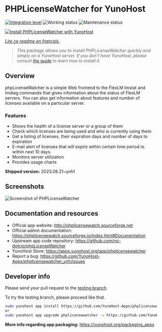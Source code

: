 <!--
N.B.: This README was automatically generated by https://github.com/YunoHost/apps/tree/master/tools/readme_generator
It shall NOT be edited by hand.
-->

# PHPLicenseWatcher for YunoHost

[![Integration level](https://dash.yunohost.org/integration/phplicensewatcher.svg)](https://dash.yunohost.org/appci/app/phplicensewatcher) ![Working status](https://ci-apps.yunohost.org/ci/badges/phplicensewatcher.status.svg) ![Maintenance status](https://ci-apps.yunohost.org/ci/badges/phplicensewatcher.maintain.svg)

[![Install PHPLicenseWatcher with YunoHost](https://install-app.yunohost.org/install-with-yunohost.svg)](https://install-app.yunohost.org/?app=phplicensewatcher)

*[Lire ce readme en français.](./README_fr.md)*

> *This package allows you to install PHPLicenseWatcher quickly and simply on a YunoHost server.
If you don't have YunoHost, please consult [the guide](https://yunohost.org/#/install) to learn how to install it.*

## Overview

phpLicenseWatcher is a simple Web frontend to the FlexLM lmstat and lmdiag commands that gives information about the status of FlexLM servers. You can also get information about features and number of licenses available on a particular server.

### Features

- Shows the health of a license server or a group of them
- Check which licenses are being used and who is currently using them
- Get a listing of licenses, their expiration days and number of days to expiration
- E-mail alert of licenses that will expire within certain time period ie. within next 10 days.
- Monitors server utilization
- Provides usage charts


**Shipped version:** 2023.08.21~ynh1

## Screenshots

![Screenshot of PHPLicenseWatcher](./doc/screenshots/screenshot1.png)

## Documentation and resources

* Official app website: <http://phplicensewatch.sourceforge.net>
* Official admin documentation: <https://phplicensewatch.sourceforge.io/index.html#Documentation>
* Upstream app code repository: <https://github.com/rpi-dotcio/phpLicenseWatcher>
* YunoHost Store: <https://apps.yunohost.org/app/phplicensewatcher>
* Report a bug: <https://github.com/YunoHost-Apps/phplicensewatcher_ynh/issues>

## Developer info

Please send your pull request to the [testing branch](https://github.com/YunoHost-Apps/phplicensewatcher_ynh/tree/testing).

To try the testing branch, please proceed like that.

``` bash
sudo yunohost app install https://github.com/YunoHost-Apps/phplicensewatcher_ynh/tree/testing --debug
or
sudo yunohost app upgrade phplicensewatcher -u https://github.com/YunoHost-Apps/phplicensewatcher_ynh/tree/testing --debug
```

**More info regarding app packaging:** <https://yunohost.org/packaging_apps>